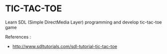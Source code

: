 TIC-TAC-TOE
===========

Learn SDL (Simple DirectMedia Layer) programming and develop tic-tac-toe game

References :
* http://www.sdltutorials.com/sdl-tutorial-tic-tac-toe
